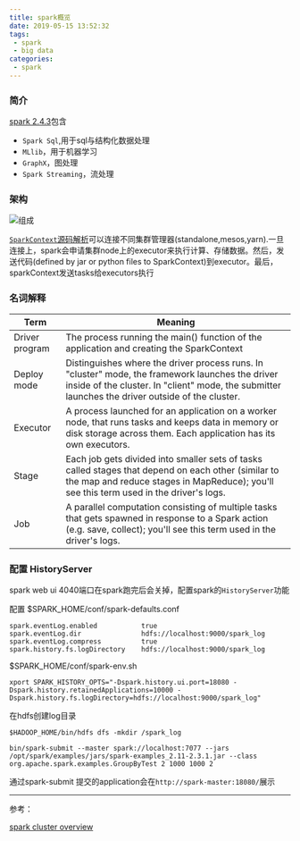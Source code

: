 ```yaml
---
title: spark概览
date: 2019-05-15 13:52:32
tags: 
 - spark
 - big data
categories: 
 - spark
---
```

### 简介
[spark 2.4.3](https://spark.apache.org/docs/2.4.3/)包含
- `Spark Sql`,用于sql与结构化数据处理
- `MLlib`，用于机器学习
- `GraphX`，图处理
- `Spark Streaming`，流处理

### 架构
![组成](https://spark.apache.org/docs/2.4.3/img/cluster-overview.png)

[`SparkContext`源码解析]()可以连接不同集群管理器(standalone,mesos,yarn).一旦连接上，spark会申请集群node上的executor来执行计算、存储数据。然后，发送代码(defined by jar or python files to SparkContext)到executor。最后，sparkContext发送tasks给executors执行

### 名词解释
Term | Meaning
---|---
Driver program | The process running the main() function of the application and creating the SparkContext
Deploy mode | Distinguishes where the driver process runs. In "cluster" mode, the framework launches the driver inside of the cluster. In "client" mode, the submitter launches the driver outside of the cluster.
Executor | A process launched for an application on a worker node, that runs tasks and keeps data in memory or disk storage across them. Each application has its own executors.
Stage | Each job gets divided into smaller sets of tasks called stages that depend on each other (similar to the map and reduce stages in MapReduce); you'll see this term used in the driver's logs.
Job | A parallel computation consisting of multiple tasks that gets spawned in response to a Spark action (e.g. save, collect); you'll see this term used in the driver's logs.

### 配置 HistoryServer
spark web ui 4040端口在spark跑完后会关掉，配置spark的`HistoryServer`功能

配置 $SPARK_HOME/conf/spark-defaults.conf
```text
spark.eventLog.enabled           true
spark.eventLog.dir               hdfs://localhost:9000/spark_log
spark.eventLog.compress          true
spark.history.fs.logDirectory    hdfs://localhost:9000/spark_log
```
$SPARK_HOME/conf/spark-env.sh
```text
xport SPARK_HISTORY_OPTS="-Dspark.history.ui.port=18080 -Dspark.history.retainedApplications=10000 -Dspark.history.fs.logDirectory=hdfs://localhost:9000/spark_log"
```

在hdfs创建log目录
```shell
$HADOOP_HOME/bin/hdfs dfs -mkdir /spark_log
```

```shell
bin/spark-submit --master spark://localhost:7077 --jars /opt/spark/examples/jars/spark-examples_2.11-2.3.1.jar --class org.apache.spark.examples.GroupByTest 2 1000 1000 2
```
通过spark-submit 提交的application会在`http://spark-master:18080/`展示

---
参考：

[spark cluster overview](https://spark.apache.org/docs/2.4.3/cluster-overview.html)